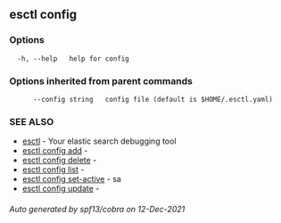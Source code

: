 ## esctl config



### Options

```
  -h, --help   help for config
```

### Options inherited from parent commands

```
      --config string   config file (default is $HOME/.esctl.yaml)
```

### SEE ALSO

* [esctl](esctl.md)	 - Your elastic search debugging tool
* [esctl config add](esctl_config_add.md)	 - 
* [esctl config delete](esctl_config_delete.md)	 - 
* [esctl config list](esctl_config_list.md)	 - 
* [esctl config set-active](esctl_config_set-active.md)	 - sa
* [esctl config update](esctl_config_update.md)	 - 

###### Auto generated by spf13/cobra on 12-Dec-2021
